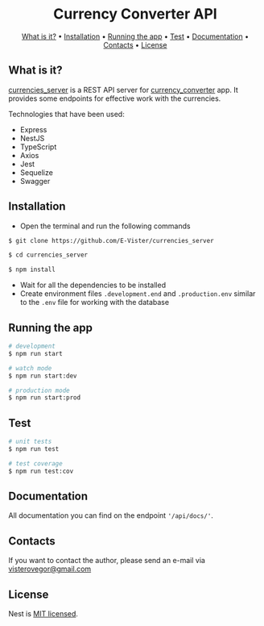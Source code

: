 <h1 align="center">
  Currency Converter API
</h1>

<p align="center">
  <a href="#what-is-it">What is it?</a>
  •
  <a href="#installation">Installation</a>
  •
  <a href="#running_the_app">Running the app</a>
  •
  <a href="#test">Test</a>
  •
  <a href="#documentation">Documentation</a>  
  •
  <a href="#contacts">Contacts</a>
  •
  <a href="#license">License</a>
</p>

What is it?
-----------
[currencies_server](https://github.com/E-Vister/currencies_server) is a REST API server
for [currency_converter](https://github.com/E-Vister/currency_converter) app. It provides some endpoints for effective
work
with the currencies.

Technologies that have been used:

* Express
* NestJS
* TypeScript
* Axios
* Jest
* Sequelize
* Swagger

Installation
-----------

- Open the terminal and run the following commands

```bash
$ git clone https://github.com/E-Vister/currencies_server

$ cd currencies_server

$ npm install
```

- Wait for all the dependencies to be installed
- Create environment files `.development.end` and `.production.env` similar to the `.env` file for working with the
  database

Running the app
-----------

```bash
# development
$ npm run start

# watch mode
$ npm run start:dev

# production mode
$ npm run start:prod
```

Test
-----------

```bash
# unit tests
$ npm run test

# test coverage
$ npm run test:cov
```

Documentation
-------------
All documentation you can find on the endpoint `'/api/docs/'`.

Contacts
--------
If you want to contact the author, please send an e-mail via visterovegor@gmail.com

License
-----------

Nest is [MIT licensed](LICENSE).
